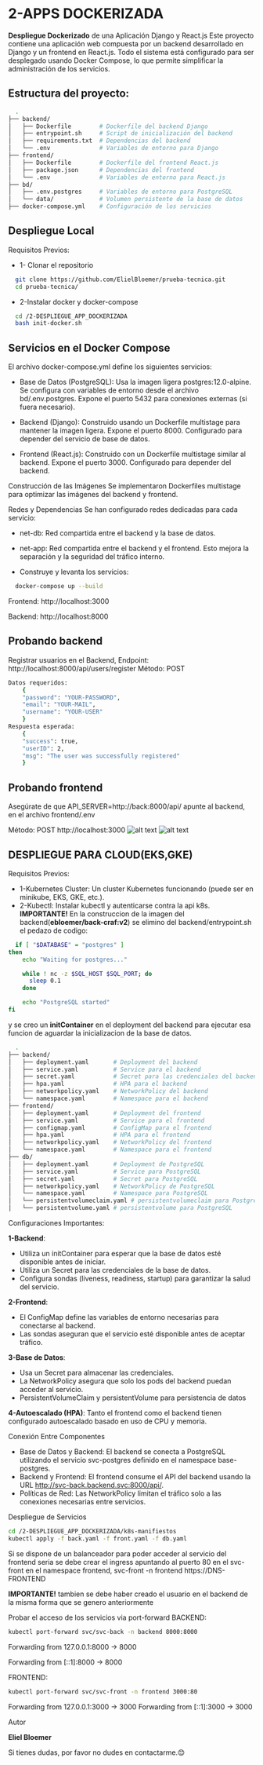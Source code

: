 
# 2-APPS DOCKERIZADA

**Despliegue Dockerizado** de una Aplicación Django y React.js
Este proyecto contiene una aplicación web compuesta por un backend desarrollado en Django y un frontend en React.js.
Todo el sistema está configurado para ser desplegado usando Docker Compose, lo que permite simplificar la administración de los servicios.



## Estructura del proyecto:

```bash
  .
├── backend/
│   ├── Dockerfile        # Dockerfile del backend Django
│   ├── entrypoint.sh     # Script de inicialización del backend
│   ├── requirements.txt  # Dependencias del backend
│   └── .env              # Variables de entorno para Django
├── frontend/
│   ├── Dockerfile        # Dockerfile del frontend React.js
│   ├── package.json      # Dependencias del frontend
│   └── .env              # Variables de entorno para React.js
├── bd/
│   ├── .env.postgres     # Variables de entorno para PostgreSQL
│   └── data/             # Volumen persistente de la base de datos
├── docker-compose.yml    # Configuración de los servicios
```


## Despliegue Local

Requisitos Previos:
- 1- Clonar el repositorio

```bash
  git clone https://github.com/ElielBloemer/prueba-tecnica.git
  cd prueba-tecnica/
```
- 2-Instalar docker y docker-compose
```bash
  cd /2-DESPLIEGUE_APP_DOCKERIZADA
  bash init-docker.sh
```
## Servicios en el Docker Compose

El archivo docker-compose.yml define los siguientes servicios:

- Base de Datos (PostgreSQL):
  Usa la imagen ligera postgres:12.0-alpine.
  Se configura con variables de entorno desde el archivo bd/.env.postgres.
  Expone el puerto 5432 para conexiones externas (si fuera necesario).

 - Backend (Django):
   Construido usando un Dockerfile multistage para mantener la imagen ligera.
   Expone el puerto 8000.
   Configurado para depender del servicio de base de datos.

 - Frontend (React.js):
   Construido con un Dockerfile multistage similar al backend.
   Expone el puerto 3000.
   Configurado para depender del backend.

Construcción de las Imágenes
Se implementaron Dockerfiles multistage para optimizar las imágenes del backend y frontend.

Redes y Dependencias
Se han configurado redes dedicadas para cada servicio:
 - net-db: Red compartida entre el backend y la base de datos.
 - net-app: Red compartida entre el backend y el frontend.
Esto mejora la separación y la seguridad del tráfico interno.

- Construye y levanta los servicios:
```bash
  docker-compose up --build
```


Frontend: http://localhost:3000



Backend: http://localhost:8000

## Probando backend
Registrar usuarios en el Backend,
Endpoint: http://localhost:8000/api/users/register
Método: POST
```bash
Datos requeridos:
    {
    "password": "YOUR-PASSWORD",
    "email": "YOUR-MAIL",
    "username": "YOUR-USER"
    }
Respuesta esperada:
    {
    "success": true,
    "userID": 2,
    "msg": "The user was successfully registered"
    }
```

## Probando frontend
Asegúrate de que API_SERVER=http://back:8000/api/ apunte al backend, en el archivo frontend/.env

Método: POST
http://localhost:3000
![alt text](./image.png)
![alt text](./image-1.png)

## DESPLIEGUE PARA CLOUD(EKS,GKE)
Requisitos Previos:
- 1-Kubernetes Cluster:
Un cluster Kubernetes funcionando (puede ser en minikube, EKS, GKE, etc.).
- 2-Kubectl:
  Instalar kubectl y autenticarse contra la api k8s.
**IMPORTANTE!**
En la construccion de la imagen del backend(**ebloemer/back-craf:v2**) se elimino del backend/entrypoint.sh el pedazo de codigo:

```bash
  if [ "$DATABASE" = "postgres" ]
then
    echo "Waiting for postgres..."

    while ! nc -z $SQL_HOST $SQL_PORT; do
      sleep 0.1
    done

    echo "PostgreSQL started"
fi
```
y se creo un **initContainer** en el deployment del backend para ejecutar esa funcion de aguardar 
la inicializacion de la base de datos.
```bash
  .
├── backend/
│   ├── deployment.yaml       # Deployment del backend
│   ├── service.yaml          # Service para el backend
│   ├── secret.yaml           # Secret para las credenciales del backend
│   ├── hpa.yaml              # HPA para el backend
│   ├── networkpolicy.yaml    # NetworkPolicy del backend
│   └── namespace.yaml        # Namespace para el backend
├── frontend/
│   ├── deployment.yaml       # Deployment del frontend
│   ├── service.yaml          # Service para el frontend
│   ├── configmap.yaml        # ConfigMap para el frontend
│   ├── hpa.yaml              # HPA para el frontend
│   ├── networkpolicy.yaml    # NetworkPolicy del frontend
│   └── namespace.yaml        # Namespace para el frontend
├── db/
│   ├── deployment.yaml       # Deployment de PostgreSQL
│   ├── service.yaml          # Service para PostgreSQL
│   ├── secret.yaml           # Secret para PostgreSQL
│   ├── networkpolicy.yaml    # NetworkPolicy de PostgreSQL
│   └── namespace.yaml        # Namespace para PostgreSQL
│   └── persistentvolumeclaim.yaml # persistentvolumeclaim para PostgreSQL
│   └── persistentvolume.yaml # persistentvolume para PostgreSQL
```

Configuraciones Importantes:

**1-Backend**:
 - Utiliza un initContainer para esperar que la base de datos esté disponible antes de iniciar.
 - Utiliza un Secret para las credenciales de la base de datos.
 - Configura sondas (liveness, readiness, startup) para garantizar la salud del servicio.

**2-Frontend**:
 - El ConfigMap define las variables de entorno necesarias para conectarse al backend.
 - Las sondas aseguran que el servicio esté disponible antes de aceptar tráfico.

**3-Base de Datos**:
 - Usa un Secret para almacenar las credenciales.
 - La NetworkPolicy asegura que solo los pods del backend puedan acceder al servicio.
 - PersistentVolumeClaim y persistentVolume para persistencia de datos

**4-Autoescalado (HPA)**:
Tanto el frontend como el backend tienen configurado autoescalado basado en uso de CPU y memoria. 

Conexión Entre Componentes
- Base de Datos y Backend:
  El backend se conecta a PostgreSQL utilizando el servicio svc-postgres definido en el namespace base-postgres.
- Backend y Frontend:
  El frontend consume el API del backend usando la URL http://svc-back.backend.svc:8000/api/.
- Políticas de Red:
  Las NetworkPolicy limitan el tráfico solo a las conexiones necesarias entre servicios.

Despliegue de Servicios
```bash
cd /2-DESPLIEGUE_APP_DOCKERIZADA/k8s-manifiestos 
kubectl apply -f back.yaml -f front.yaml -f db.yaml 
```

Si se dispone de un balanceador para poder acceder al servicio del frontend seria se debe crear el ingress 
apuntando al puerto 80 en el svc-front en el namespace frontend, svc-front -n frontend https://DNS-FRONTEND

**IMPORTANTE!** tambien se debe haber creado el usuario en el backend de la misma forma que se genero anteriormente

Probar el acceso de los servicios via port-forward
BACKEND:
```bash
kubectl port-forward svc/svc-back -n backend 8000:8000
```
Forwarding from 127.0.0.1:8000 -> 8000

Forwarding from [::1]:8000 -> 8000


FRONTEND:
```bash
kubectl port-forward svc/svc-front -n frontend 3000:80
```
Forwarding from 127.0.0.1:3000 -> 3000
Forwarding from [::1]:3000 -> 3000

Autor

**Eliel Bloemer**

Si tienes dudas, por favor no dudes en contactarme.😊